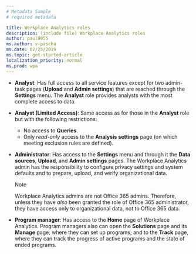 ```yaml
---
# Metadata Sample
# required metadata

title: Workplace Analytics roles
description: (include file) Workplace Analytics roles 
author: paul9955
ms.author: v-pascha
ms.date: 02/25/2019
ms.topic: get-started-article
localization_priority: normal 
ms.prod: wpa
---
```


* **Analyst**: Has full access to all service features except for two admin-task pages (**Upload** and **Admin settings**) that are reached through the **Settings** menu. The **Analyst** role provides analysts with the most complete access to data.

* **Analyst (Limited Access)**: Same access as for those in the **Analyst** role but with the following restrictions:
   * No access to **Queries**. 
   * Only _read-only_ access to the **Analysis settings** page (on which meeting exclusion rules are defined).

* **Administrator**: Has access to the **Settings** menu and through it the **Data sources**, **Upload**, and **Admin settings** pages. The Workplace Analytics admin has the responsibility to configure privacy settings and system defaults and to  prepare, upload, and verify organizational data. 

  > [!NOTE] 
  > Workplace Analytics admins are not Office 365 admins. Therefore, unless they have *also* been granted the role of Office 365 administrator, they have access only to organizational data, not to Office 365 data.

* **Program manager**: Has access to the **Home** page of Workplace Analytics. Program managers also can open the **Solutions** page and its **Manage** page, where they can set up programs; and to the **Track** page, where they can track the progress of active programs and the state of ended programs.